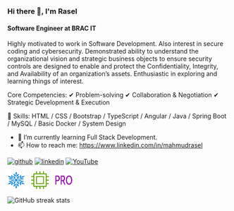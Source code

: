 ### Hi there 👋, I'm Rasel
#### Software Engineer at BRAC IT

Highly motivated to work in Software Development. Also interest in secure coding and cybersecurity. Demonstrated ability to understand the organizational vision and strategic business objects to ensure security controls are designed to enable and protect the Confidentiality, Integrity, and Availability of an organization’s assets. Enthusiastic in exploring and learning things of interest.

Core Competencies:
✔ Problem-solving
✔ Collaboration & Negotiation
✔ Strategic Development & Execution

🎁 Skills:  HTML / CSS / Bootstrap / TypeScript / Angular / Java / Spring Boot / MySQL / Basic Docker / System Design

- 🌱 I’m currently learning Full Stack Development.
- 📫 How to reach me: https://www.linkedin.com/in/mahmudrasel


[<img src='https://cdn.jsdelivr.net/npm/simple-icons@3.0.1/icons/github.svg' alt='github' height='40'>](https://github.com/devraselmahmud)  [<img src='https://cdn.jsdelivr.net/npm/simple-icons@3.0.1/icons/linkedin.svg' alt='linkedin' height='40'>](https://www.linkedin.com/in/mahmudrasel/)  [<img src='https://cdn.jsdelivr.net/npm/simple-icons@3.0.1/icons/youtube.svg' alt='YouTube' height='40'>](https://www.youtube.com/channel/UCqZSjInGzjD9Tmp1TADGR9Q)  

<a href='https://archiveprogram.github.com/'><img src='https://raw.githubusercontent.com/acervenky/animated-github-badges/master/assets/acbadge.gif' width='40' height='40'></a> <a href='https://docs.github.com/en/developers'><img src='https://raw.githubusercontent.com/acervenky/animated-github-badges/master/assets/devbadge.gif' width='40' height='40'></a> <a href='https://github.com/pricing'><img src='https://raw.githubusercontent.com/acervenky/animated-github-badges/master/assets/pro.gif' width='40' height='40'></a> 
 

![GitHub streak stats](https://github-readme-streak-stats.herokuapp.com/?user=devraselmahmud)  

